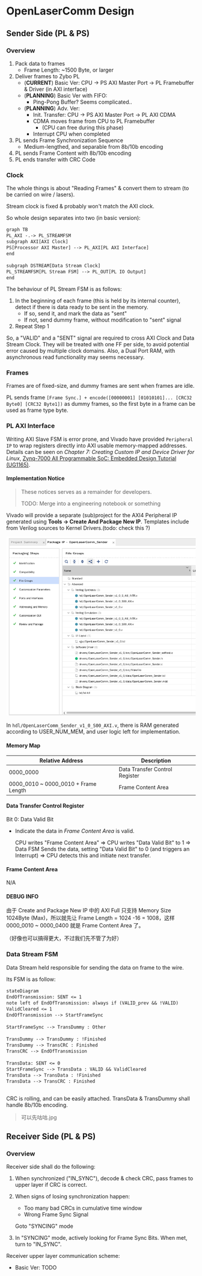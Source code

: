# OpenLaserComm Design

## Sender Side (PL & PS)

### Overview

1. Pack data to frames
   - Frame Length: ~1500 Byte, or larger
2. Deliver frames to Zybo PL
   - (**CURRENT**) Basic Ver: CPU -> PS AXI Master Port -> PL Framebuffer & Driver (in AXI interface)
   - (**PLANNING**) Basic Ver with FIFO:
     - Ping-Pong Buffer? Seems complicated..
   - (**PLANNING**) Adv. Ver:
     - Init. Transfer: CPU -> PS AXI Master Port -> PL AXI CDMA
     - CDMA moves frame from CPU to PL Framebuffer
       - (CPU can free during this phase)
     - Interrupt CPU when completed
3. PL sends Frame Synchronization Sequence
   - Medium-lengthed, and separable from 8b/10b encoding
4. PL sends Frame Content with 8b/10b encoding
5. PL ends transfer with CRC Code

### Clock

The whole things is about "Reading Frames" & convert them to stream (to be carried on wire / lasers).

Stream clock is fixed & probably won't match the AXI clock.

So whole design separates into two (in basic version):

```mermaid
graph TB
PL_AXI -.-> PL_STREAMFSM
subgraph AXI[AXI Clock]
PS[Processor AXI Master] --> PL_AXI[PL AXI Interface]
end

subgraph DSTREAM[Data Stream Clock]
PL_STREAMFSM[PL Stream FSM] --> PL_OUT[PL IO Output]
end
```

The behaviour of PL Stream FSM is as follows:

1. In the beginning of each frame (this is held by its internal counter), detect if there is data ready to be sent in the memory.
   - If so, send it, and mark the data as "sent"
   - If not, send dummy frame, without modification to "sent" signal
2. Repeat Step 1

So, a "VALID" and a "SENT" signal are required to cross AXI Clock and Data Stream Clock. They will be treated with one FF per side, to avoid potential error caused by multiple clock domains. Also, a Dual Port RAM, with asynchronous read functionality may seems necessary.

### Frames

Frames are of fixed-size, and dummy frames are sent when frames are idle. 

PL sends frame `[Frame Sync.] + encode([00000001] [01010101]... [CRC32 Byte0] [CRC32 Byte1])`  as dummy frames, so the first byte in a frame can be used as frame type byte.

### PL AXI Interface

Writing AXI Slave FSM is error prone, and Vivado have provided `Peripheral IP` to wrap registers directly into AXI usable memory-mapped addresses. Details can be seen on *Chapter 7: Creating Custom IP and Device Driver for Linux*, [Zynq-7000 All Programmable SoC: Embedded Design Tutorial (UG1165)](https://www.xilinx.com/support/documentation/sw_manuals/xilinx2019_1/ug1165-zynq-embedded-design-tutorial.pdf).

#### Implementation Notice

> These notices serves as a remainder for developers.
>
> TODO: Merge into a engineering notebook or something

Vivado will provide a separate (sub)project for the AXI4 Peripheral IP generated using **Tools -> Create And Package New IP**. Templates include from Verilog sources to Kernel Drivers.(todo: check this ?)

![Generated Item](assets/openlasercomm_sender_peri_ip.png)

In `hdl/OpenLaserComm_Sender_v1_0_S00_AXI.v`, there is RAM generated according to USER_NUM_MEM, and user logic left for implementation. 

#### Memory Map

| Relative Address                     | Description                    |
| ------------------------------------ | ------------------------------ |
| 0000_0000                            | Data Transfer Control Register |
| 0000_0010 ~ 0000_0010 + Frame Length | Frame Content Area             |

#### Data Transfer Control Register

Bit 0: Data Valid Bit

- Indicate the data in *Frame Content Area* is valid.

  CPU writes "Frame Content Area" => CPU writes "Data Valid Bit" to 1 => Data FSM Sends the data, setting "Data Valid Bit" to 0 (and triggers an Interrupt) => CPU detects this and initiate next transfer.

#### Frame Content Area

N/A

#### DEBUG INFO

由于 Create and Package New IP 中的 AXI Full 只支持 Memory Size 1024Byte (Max)，所以就先让 Frame Length = 1024 -16 = 1008，这样 0000_0010 ~ 0000_0400 就是 Frame Content Area 了。

（好像也可以搞得更大，不过我们先不管了为好）

### Data Stream FSM

Data Stream held responsible for sending the data on frame to the wire.

Its FSM is as follow:

```mermaid
stateDiagram
EndOfTransmission: SENT <= 1
note left of EndOfTransmission: always if (VALID_prev && !VALID) ValidCleared <= 1 
EndOfTransmission --> StartFrameSync

StartFrameSync --> TransDummy : Other

TransDummy --> TransDummy : !Finished
TransDummy --> TransCRC : Finished
TransCRC --> EndOfTransmission

TransData: SENT <= 0
StartFrameSync --> TransData : VALID && ValidCleared
TransData --> TransData : !Finished
TransData --> TransCRC : Finished


```

CRC is rolling, and can be easily attached. TransData & TransDummy shall handle 8b/10b encoding.

> 可以先咕咕.jpg

## Receiver Side (PL & PS)

### Overview

Receiver side shall do the following:

1. When synchronized ("IN_SYNC"), decode & check CRC, pass frames to upper layer if CRC is correct.

2. When signs of losing synchronization happen:

   - Too many bad CRCs in cumulative time window
   - Wrong Frame Sync Signal

   Goto "SYNCING" mode

3. In "SYNCING" mode, actively looking for Frame Sync Bits. When met, turn to "IN_SYNC".

Receiver upper layer communication scheme:

- Basic Ver: TODO